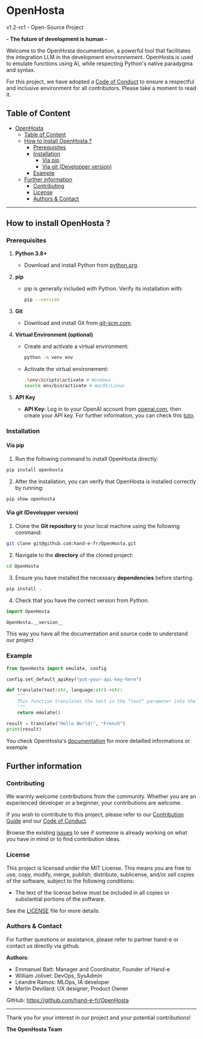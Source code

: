 # OpenHosta 
v1.2-rc1 - Open-Source Project

**- The future of development is human -**

Welcome to the OpenHosta documentation, a powerful tool that facilitates the integration LLM in the development environnement. OpenHosta is used to emulate functions using AI, while respecting Python's native paradygma and syntax.

For this project, we have adopted a [Code of Conduct](CODE_OF_CONDUCT.md) to ensure a respectful and inclusive environment for all contributors. Please take a moment to read it.

## Table of Content

- [OpenHosta](#openhosta)
  - [Table of Content](#table-of-content)
  - [How to install OpenHosta ?](#how-to-install-openhosta-)
    - [Prerequisites](#prerequisites)
    - [Installation](#installation)
      - [Via pip](#via-pip)
      - [Via git (Developper version)](#via-git-developper-version)
    - [Example](#example)
  - [Further information](#further-information)
    - [Contributing](#contributing)
    - [License](#license)
    - [Authors \& Contact](#authors--contact)

---

## How to install OpenHosta ?

### Prerequisites

1. **Python 3.8+**
   - Download and install Python from [python.org](https://www.python.org/downloads/).

2. **pip**
   - pip is generally included with Python. Verify its installation with:
     ```sh
     pip --version
     ```

3. **Git**
   - Download and install Git from [git-scm.com](https://git-scm.com/downloads).

4. **Virtual Environment (optional)**
   - Create and activate a virtual environment:
     ```bash
     python -m venv env
     ```
   - Activate the virtual environement:
      ```bash
      .\env\Scripts\activate # Windows
      source env/bin/activate # macOS/Linux
      ```

5. **API Key**
   - **API Key**: Log in to your OpenAI account from [openai.com](https://openai.com/), then create your API key. For further information, you can check this [tuto](https://help.openai.com/en/articles/4936850-where-do-i-find-my-openai-api-key).

### Installation

#### Via pip

1. Run the following command to install OpenHosta directly:
 
```sh
pip install openhosta
```

2. After the installation, you can verify that OpenHosta is installed correctly by running:

```sh
pip show openhosta
```

#### Via git (Developper version)

1. Clone the **Git repository** to your local machine using the following command:

```bash
git clone git@github.com:hand-e-fr/OpenHosta.git
```

2. Navigate to the **directory** of the cloned project:

```bash
cd OpenHosta
```

3. Ensure you have installed the necessary **dependencies** before starting.

```bash
pip install .
```

4. Check that you have the correct version from Python. 

```python
import OpenHosta

OpenHosta.__version__
```

This way you have all the documentation and source code to understand our project

### Example

```python
from OpenHosta import emulate, config

config.set_default_apiKey("put-your-api-key-here")

def translate(text:str, language:str)->str:
    """
    This function translates the text in the “text” parameter into the language specified in the “language” parameter.
    """
    return emulate()

result = translate("Hello World!", "French")
print(result)
```
You check OpenHosta's [documentation](doc/Docs.md) for more detailled informations or exemple

## Further information

### Contributing

We warmly welcome contributions from the community. Whether you are an experienced developer or a beginner, your contributions are welcome.

If you wish to contribute to this project, please refer to our [Contribution Guide](CONTRIBUTING.md) and our [Code of Conduct](CODE_OF_CONDUCT.md).

Browse the existing [issues](https://github.com/hand-e-fr/OpenHosta/issues) to see if someone is already working on what you have in mind or to find contribution ideas.

### License

This project is licensed under the MIT License. This means you are free to use, copy, modify, merge, publish, distribute, sublicense, and/or sell copies of the software, subject to the following conditions:

  - The text of the license below must be included in all copies or substantial portions of the software.

See the [LICENSE](LICENSE) file for more details.

### Authors & Contact

For further questions or assistance, please refer to partner hand-e or contact us directly via github.

**Authors**:
   - Emmanuel Batt: Manager and Coordinator, Founder of Hand-e
   - William Jolivet: DevOps, SysAdmin
   - Léandre Ramos: MLOps, IA developer
   - Merlin Devillard: UX designer, Product Owner

GitHub: https://github.com/hand-e-fr/OpenHosta

---

Thank you for your interest in our project and your potential contributions!

**The OpenHosta Team**
